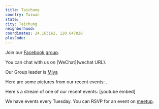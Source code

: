 ```yaml
---
title: Taichung
country: Taiwan
state: 
city: Taichung
neighborhood: 
coordinates: 24.163162, 120.647828
plusCode:
---
```

Join our [Facebook group](https://www.facebook.com/groups/free.code.camp.taichung.city).

You can chat with us on [WeChat](wechat URL).

Our Group leader is [Miya](freecodecamp.org/miya)

Here are some pictures from our recent events:
![]().

Here's a stream of one of our recent events:
[youtube embed]

We have events every Tuesday. You can RSVP for an event on [meetup](meetupurl).
